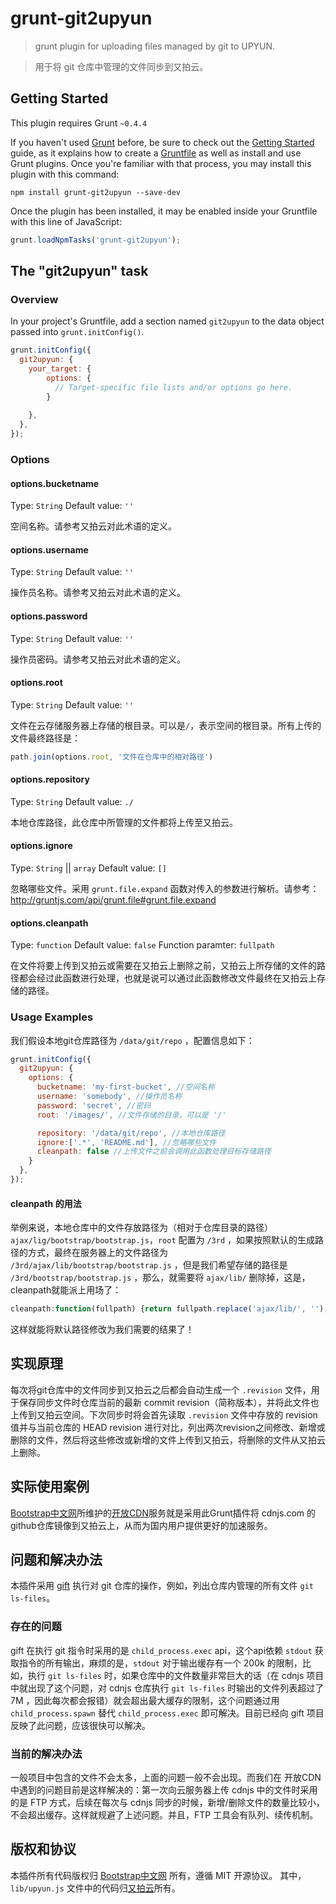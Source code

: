# grunt-git2upyun

> grunt plugin for uploading files managed by git to UPYUN.

> 用于将 git 仓库中管理的文件同步到又拍云。

## Getting Started
This plugin requires Grunt `~0.4.4`

If you haven't used [Grunt](http://gruntjs.com/) before, be sure to check out the [Getting Started](http://gruntjs.com/getting-started) guide, as it explains how to create a [Gruntfile](http://gruntjs.com/sample-gruntfile) as well as install and use Grunt plugins. Once you're familiar with that process, you may install this plugin with this command:

```shell
npm install grunt-git2upyun --save-dev
```

Once the plugin has been installed, it may be enabled inside your Gruntfile with this line of JavaScript:

```js
grunt.loadNpmTasks('grunt-git2upyun');
```

## The "git2upyun" task

### Overview
In your project's Gruntfile, add a section named `git2upyun` to the data object passed into `grunt.initConfig()`.

```js
grunt.initConfig({
  git2upyun: {
    your_target: {
	    options: {
	      // Target-specific file lists and/or options go here.
	    }
      
    },
  },
});
```

### Options

#### options.bucketname
Type: `String`
Default value: `''`

空间名称。请参考又拍云对此术语的定义。

#### options.username
Type: `String`
Default value: `''`

操作员名称。请参考又拍云对此术语的定义。

#### options.password
Type: `String`
Default value: `''`

操作员密码。请参考又拍云对此术语的定义。

#### options.root
Type: `String`
Default value: `''`

文件在云存储服务器上存储的根目录。可以是`/`，表示空间的根目录。所有上传的文件最终路径是：
```javascript
path.join(options.root, '文件在仓库中的相对路径')
```

#### options.repository
Type: `String`
Default value: `./`

本地仓库路径，此仓库中所管理的文件都将上传至又拍云。

#### options.ignore
Type: `String` || `array`
Default value: `[]`

忽略哪些文件。采用 `grunt.file.expand` 函数对传入的参数进行解析。请参考：http://gruntjs.com/api/grunt.file#grunt.file.expand

#### options.cleanpath
Type: `function`
Default value: `false`
Function paramter: `fullpath`

在文件将要上传到又拍云或需要在又拍云上删除之前，又拍云上所存储的文件的路径都会经过此函数进行处理，也就是说可以通过此函数修改文件最终在又拍云上存储的路径。


### Usage Examples

我们假设本地git仓库路径为 `/data/git/repo` ，配置信息如下：

```js
grunt.initConfig({
  git2upyun: {
    options: {
      bucketname: 'my-first-bucket', //空间名称
      username: 'somebody', //操作员名称
      password: 'secret', //密码
      root: '/images/', //文件存储的目录，可以是 '/'

      repository: '/data/git/repo', //本地仓库路径
      ignore:['.*', 'README.md'], //忽略哪些文件
      cleanpath: false //上传文件之前会调用此函数处理目标存储路径
    }
  },
});
```

#### cleanpath 的用法

举例来说，本地仓库中的文件存放路径为（相对于仓库目录的路径） `ajax/lig/bootstrap/bootstrap.js`，`root` 配置为 `/3rd` ，如果按照默认的生成路径的方式，最终在服务器上的文件路径为 `/3rd/ajax/lib/bootstrap/bootstrap.js` ，但是我们希望存储的路径是 `/3rd/bootstrap/bootstrap.js` ，那么，就需要将 `ajax/lib/` 删除掉，这是，cleanpath就能派上用场了：

```js
cleanpath:function(fullpath) {return fullpath.replace('ajax/lib/', '');}
```

这样就能将默认路径修改为我们需要的结果了！

## 实现原理

每次将git仓库中的文件同步到又拍云之后都会自动生成一个 `.revision` 文件，用于保存同步文件时仓库当前的最新 commit revision（简称版本），并将此文件也上传到又拍云空间。下次同步时将会首先读取 `.revision` 文件中存放的 revision 值并与当前仓库的 HEAD revision 进行对比，列出两次revision之间修改、新增或删除的文件，然后将这些修改或新增的文件上传到又拍云，将删除的文件从又拍云上删除。

## 实际使用案例

[Bootstrap中文网](http://www.bootcss.com)所维护的[开放CDN](http://open.bootcss.com)服务就是采用此Grunt插件将 cdnjs.com 的github仓库镜像到又拍云上，从而为国内用户提供更好的加速服务。


## 问题和解决办法

本插件采用 [gift](https://github.com/notatestuser/gift) 执行对 git 仓库的操作，例如，列出仓库内管理的所有文件 `git ls-files`。

### 存在的问题

gift 在执行 git 指令时采用的是 `child_process.exec` api，这个api依赖 `stdout` 获取指令的所有输出，麻烦的是，`stdout` 对于输出缓存有一个 200k 的限制，比如，执行 `git ls-files` 时，如果仓库中的文件数量非常巨大的话（在 cdnjs 项目中就出现了这个问题，对 cdnjs 仓库执行 `git ls-files` 时输出的文件列表超过了 7M ，因此每次都会报错）就会超出最大缓存的限制，这个问题通过用 `child_process.spawn` 替代 `child_process.exec` 即可解决。目前已经向 gift 项目反映了此问题，应该很快可以解决。

### 当前的解决办法

一般项目中包含的文件不会太多，上面的问题一般不会出现。而我们在 开放CDN 中遇到的问题目前是这样解决的：第一次向云服务器上传 cdnjs 中的文件时采用的是 FTP 方式，后续在每次与 cdnjs 同步的时候，新增/删除文件的数量比较小，不会超出缓存。这样就规避了上述问题。并且，FTP 工具会有队列、续传机制。


## 版权和协议

本插件所有代码版权归 [Bootstrap中文网](http://www.bootcss.com) 所有，遵循 MIT 开源协议。
其中，`lib/upyun.js` 文件中的代码归[又拍云](http://www.upyun.com)所有。
